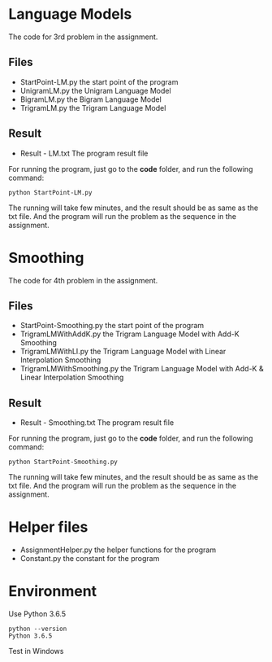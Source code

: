 # Language Models
The code for 3rd problem in the assignment.
## Files
+ StartPoint-LM.py      the start point of the program
+ UnigramLM.py          the Unigram Language Model
+ BigramLM.py           the Bigram Language Model
+ TrigramLM.py          the Trigram Language Model

## Result
+ Result - LM.txt       The program result file

For running the program, just go to the **code** folder, and run the following command:
```
python StartPoint-LM.py
```
The running will take few minutes, and the result should be as same as the txt file. And the program will run the problem as the sequence in the assignment.

# Smoothing
The code for 4th problem in the assignment.
## Files
+ StartPoint-Smoothing.py       the start point of the program
+ TrigramLMWithAddK.py          the Trigram Language Model with Add-K Smoothing
+ TrigramLMWithLI.py            the Trigram Language Model with Linear Interpolation Smoothing
+ TrigramLMWithSmoothing.py     the Trigram Language Model with Add-K & Linear Interpolation Smoothing

## Result
+ Result - Smoothing.txt       The program result file

For running the program, just go to the **code** folder, and run the following command:
```
python StartPoint-Smoothing.py
```
The running will take few minutes, and the result should be as same as the txt file. And the program will run the problem as the sequence in the assignment.

# Helper files
+ AssignmentHelper.py   the helper functions for the program
+ Constant.py           the constant for the program

# Environment
Use Python 3.6.5
```
python --version
Python 3.6.5
```
Test in Windows